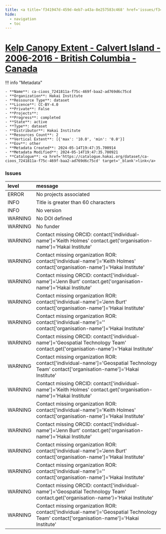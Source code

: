 ```yaml
---
title: <a title='f341947d-459d-4eb7-a43a-8e257583c468' href='issues/f341947d-459d-4eb7-a43a-8e257583c468/' target='_blank'>Kelp Canopy Extent - Calvert Island - 2006-2016 - British Columbia - Canada</a>
hide:
  - navigation
  - toc
---
```


# <a title='f341947d-459d-4eb7-a43a-8e257583c468' href='issues/f341947d-459d-4eb7-a43a-8e257583c468/' target='_blank'>Kelp Canopy Extent - Calvert Island - 2006-2016 - British Columbia - Canada</a>

<div id='map'></div>

!!! info "Metadata"
    
    - **Name**: ca-cioos_7241811a-f75c-469f-baa2-ad769d6c75cd 
    - **Organization**: Hakai Institute 
    - **Ressource Type**: dataset 
    - **Licence**: CC-BY-4.0 
    - **Private**: False 
    - **Projects**:  
    - **Progress**: completed 
    - **State**: active 
    - **Type**: dataset 
    - **Distributor**: Hakai Institute 
    - **Resources Count**: 2 
    - **Vertical Extent**: [{'max': '10.0', 'min': '0.0'}] 
    - **Eov**: other 
    - **Metadata Created**: 2024-05-14T19:47:35.700914 
    - **Metadata Modified**: 2024-05-14T19:47:35.700921 
    - **Catalogue**: <a href='https://catalogue.hakai.org/dataset/ca-cioos_7241811a-f75c-469f-baa2-ad769d6c75cd' target='_blank'>link</a> 

### Issues

| level   | message                                                                                                                                   |
|:--------|:------------------------------------------------------------------------------------------------------------------------------------------|
| ERROR   | No projects associated                                                                                                                    |
| INFO    | Title is greater than 60 characters                                                                                                       |
| INFO    | No version                                                                                                                                |
| WARNING | No DOI defined                                                                                                                            |
| WARNING | No funder                                                                                                                                 |
| WARNING | Contact missing ORCID: contact['individual-name']='Keith Holmes' contact.get('organisation-name')='Hakai Institute'                       |
| WARNING | Contact missing organization ROR:  contact['individual-name']='Keith Holmes' contact['organisation-name']='Hakai Institute'               |
| WARNING | Contact missing ORCID: contact['individual-name']='Jenn Burt' contact.get('organisation-name')='Hakai Institute'                          |
| WARNING | Contact missing organization ROR:  contact['individual-name']='Jenn Burt' contact['organisation-name']='Hakai Institute'                  |
| WARNING | Contact missing organization ROR:  contact['individual-name']='' contact['organisation-name']='Hakai Institute'                           |
| WARNING | Contact missing ORCID: contact['individual-name']='Geospatial Technology Team' contact.get('organisation-name')='Hakai Institute'         |
| WARNING | Contact missing organization ROR:  contact['individual-name']='Geospatial Technology Team' contact['organisation-name']='Hakai Institute' |
| WARNING | Contact missing ORCID: contact['individual-name']='Keith Holmes' contact.get('organisation-name')='Hakai Institute'                       |
| WARNING | Contact missing organization ROR:  contact['individual-name']='Keith Holmes' contact['organisation-name']='Hakai Institute'               |
| WARNING | Contact missing ORCID: contact['individual-name']='Jenn Burt' contact.get('organisation-name')='Hakai Institute'                          |
| WARNING | Contact missing organization ROR:  contact['individual-name']='Jenn Burt' contact['organisation-name']='Hakai Institute'                  |
| WARNING | Contact missing organization ROR:  contact['individual-name']='' contact['organisation-name']='Hakai Institute'                           |
| WARNING | Contact missing ORCID: contact['individual-name']='Geospatial Technology Team' contact.get('organisation-name')='Hakai Institute'         |
| WARNING | Contact missing organization ROR:  contact['individual-name']='Geospatial Technology Team' contact['organisation-name']='Hakai Institute' |

<script>
   document.addEventListener("DOMContentLoaded", function() {
    var map = L.map('map').setView([51.505, -125.09], 5);
    L.tileLayer('https://tile.openstreetmap.org/{z}/{x}/{y}.png', {
        maxZoom: 19,
        attribution: '&copy; <a href="http://www.openstreetmap.org/copyright">OpenStreetMap</a>'
    }).addTo(map);
    var geojsonFeature = {
        "type": "Feature",
        "properties": {
            "name" : "<a title='f341947d-459d-4eb7-a43a-8e257583c468' href='issues/f341947d-459d-4eb7-a43a-8e257583c468/' target='_blank'>Kelp Canopy Extent - Calvert Island - 2006-2016 - British Columbia - Canada</a>"
        },
        "geometry": {'type': 'Polygon', 'coordinates': [[[-128.16112518659793, 51.64003873222521], [-128.11134338728152, 51.64003873222521], [-128.11134338728152, 51.681993328868], [-128.16112518659793, 51.681993328868], [-128.16112518659793, 51.64003873222521]]]}
    }
    L.geoJSON(geojsonFeature).addTo(map);
   })
</script>